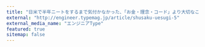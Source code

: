 ```yaml
---
title: "日米で半年ニートをするまで気付かなかった、「お金・理念・コード」より大切なこと"
external: "http://engineer.typemag.jp/article/shusaku-uesugi-5"
external_media_name: "エンジニアType"
featured: true
sitemap: false
---
```

